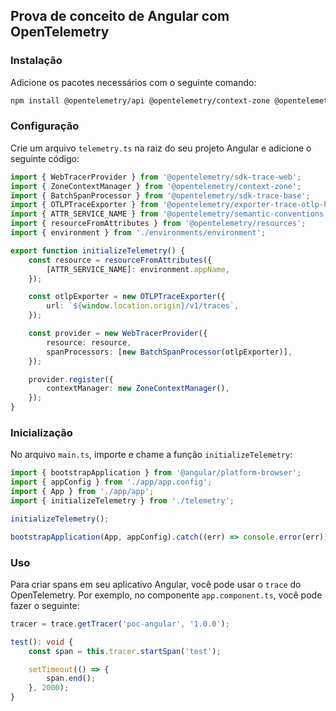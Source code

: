 ## Prova de conceito de Angular com OpenTelemetry

### Instalação

Adicione os pacotes necessários com o seguinte comando:

```bash
npm install @opentelemetry/api @opentelemetry/context-zone @opentelemetry/exporter-trace-otlp-http @opentelemetry/resources @opentelemetry/sdk-trace-base @opentelemetry/sdk-trace-web @opentelemetry/semantic-conventions
```

### Configuração

Crie um arquivo `telemetry.ts` na raiz do seu projeto Angular e adicione o seguinte código:

```typescript
import { WebTracerProvider } from '@opentelemetry/sdk-trace-web';
import { ZoneContextManager } from '@opentelemetry/context-zone';
import { BatchSpanProcessor } from '@opentelemetry/sdk-trace-base';
import { OTLPTraceExporter } from '@opentelemetry/exporter-trace-otlp-http';
import { ATTR_SERVICE_NAME } from '@opentelemetry/semantic-conventions';
import { resourceFromAttributes } from '@opentelemetry/resources';
import { environment } from './environments/environment';

export function initializeTelemetry() {
    const resource = resourceFromAttributes({
        [ATTR_SERVICE_NAME]: environment.appName,
    });

    const otlpExporter = new OTLPTraceExporter({
        url: `${window.location.origin}/v1/traces`,
    });

    const provider = new WebTracerProvider({
        resource: resource,
        spanProcessors: [new BatchSpanProcessor(otlpExporter)],
    });

    provider.register({
        contextManager: new ZoneContextManager(),
    });
}
```

### Inicialização

No arquivo `main.ts`, importe e chame a função `initializeTelemetry`:

```typescript
import { bootstrapApplication } from '@angular/platform-browser';
import { appConfig } from './app/app.config';
import { App } from './app/app';
import { initializeTelemetry } from './telemetry';

initializeTelemetry();

bootstrapApplication(App, appConfig).catch((err) => console.error(err));
```

### Uso

Para criar spans em seu aplicativo Angular, você pode usar o `trace` do OpenTelemetry. Por exemplo, no componente `app.component.ts`, você pode fazer o seguinte:

```typescript
tracer = trace.getTracer('poc-angular', '1.0.0');

test(): void {
    const span = this.tracer.startSpan('test');

    setTimeout(() => {
        span.end();
    }, 2000);
}
```
